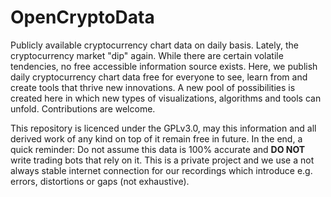 # OpenCryptoData
Publicly available cryptocurrency chart data on daily basis. Lately, the cryptocurrency market "dip" again. While there are certain volatile tendencies, no free accessible information source exists. Here, we publish daily cryptocurrency chart data free for everyone to see, learn from and create tools that thrive new innovations. A new pool of possibilities is created here in which new types of visualizations, algorithms and tools can unfold. Contributions are welcome.

This repository is licenced under the GPLv3.0, may this information and all derived work of any kind on top of it remain free in future. In the end, a quick reminder: Do not assume this data is 100% accurate and **DO NOT** write trading bots that rely on it. This is a private project and we use a not always stable internet connection for our recordings which introduce e.g. errors, distortions or gaps (not exhaustive).
